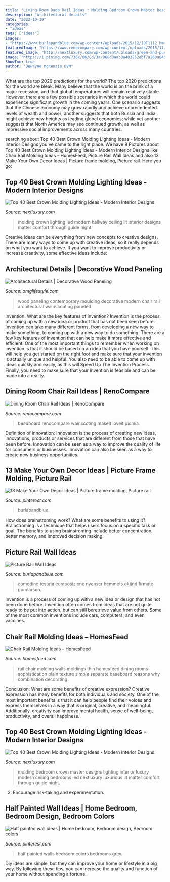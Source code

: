 ```yaml
---
title: "Living Room Dado Rail Ideas : Molding Bedroom Crown Master Designs Lighting Interior Luxury Modern Ceiling Bedrooms Led Nextluxury Luxurious Lit Matter Comfort Through Guide Night"
description: "Architectural details"
date: "2022-10-19"
categories:
- "ideas"
tags: ["ideas"]
images:
- "https://www.burlapandblue.com/wp-content/uploads/2015/12/IOT1112_hmtrupp10.jpg"
featuredImage: "https://www.renocompare.com/wp-content/uploads/2015/11/light-gray.jpg"
featured_image: "http://nextluxury.com/wp-content/uploads/green-and-purple-led-hallway-ceiling-crown-molding-lighting-design-ideas.jpg"
image: "https://i.pinimg.com/736x/06/8d/3a/068d3aab8a483262ebf7a260a64587fe--white-grey-bedrooms-half-painted-walls.jpg"
ShowToc: true
author: "Dewayne McKenzie DVM"
---
```



What are the top 2020 predictions for the world?
The top 2020 predictions for the world are bleak. Many believe that the world is on the brink of a major recession, and that global temperatures will remain relatively stable. However, there are a few possible scenarios in which the world could experience significant growth in the coming years. One scenario suggests that the Chinese economy may grow rapidly and achieve unprecedented levels of wealth and power; another suggests that both Russia and India might achieve new heights as leading global economies; while yet another suggests that North America may see continued growth, as well as impressive social improvements across many countries.

	

		
searching about Top 40 Best Crown Molding Lighting Ideas - Modern Interior Designs you've came to the right place. We have 8 Pictures about Top 40 Best Crown Molding Lighting Ideas - Modern Interior Designs like Chair Rail Molding Ideas – HomesFeed, Picture Rail Wall Ideas and also 13 Make Your Own Decor Ideas | Picture frame molding, Picture rail. Here you go:
		
    
## Top 40 Best Crown Molding Lighting Ideas - Modern Interior Designs

<img loading=lazy src="http://nextluxury.com/wp-content/uploads/green-and-purple-led-hallway-ceiling-crown-molding-lighting-design-ideas.jpg" onerror="this.onerror=null;this.src='https://tse4.mm.bing.net/th?id=OIP.27N3sGKzTFnNYAoaCdUWzQHaJQ&amp;pid=15.1';" alt="Top 40 Best Crown Molding Lighting Ideas - Modern Interior Designs">

_Source: nextluxury.com_

>molding crown lighting led modern hallway ceiling lit interior designs matter comfort through guide night. 

	

Creative ideas can be everything from new concepts to creative designs. There are many ways to come up with creative ideas, so it really depends on what you want to achieve. If you want to improve productivity or increase creativity, some effective ideas include:

    
## Architectural Details | Decorative Wood Paneling

<img loading=lazy src="http://omglifestyle.com/wp-content/uploads/2015/07/Contemporary-White-Moulding.jpg" onerror="this.onerror=null;this.src='https://tse4.mm.bing.net/th?id=OIP.N7vI1BNv2etgsEQxIyp-lQHaR1&amp;pid=15.1';" alt="Architectural Details | Decorative Wood Paneling">

_Source: omglifestyle.com_

>wood paneling contemporary moulding decorative modern chair rail architectural wainscoating paneled. 

	

Invention: What are the key features of invention?
Invention is the process of coming up with a new idea or product that has not been seen before. Invention can take many different forms, from developing a new way to make something, to coming up with a new way to do something. There are a few key features of invention that can help make it more effective and efficient. 
One of the most important things to remember when working on invention is that it should be based on an idea that you have yourself. This will help you get started on the right foot and make sure that your invention is actually unique and helpful. You also need to be able to come up with ideas quickly and easily, as this will Speed Up The Invention Process. Finally, you need to make sure that your invention is feasible and can be made into a reality.

    
## Dining Room Chair Rail Ideas | RenoCompare

<img loading=lazy src="https://www.renocompare.com/wp-content/uploads/2015/11/light-gray.jpg" onerror="this.onerror=null;this.src='https://tse2.mm.bing.net/th?id=OIP.R8SbusB9GlDO1vg_afMIMQHaE8&amp;pid=15.1';" alt="Dining Room Chair Rail Ideas | RenoCompare">

_Source: renocompare.com_

>beadboard renocompare wainscoting makeit loveit picmia. 

	

Definition of innovation:
Innovation is the process of creating new ideas, innovations, products or services that are different from those that have been before. Innovation can be seen as a way to improve the quality of life for consumers or businesses. Innovation can also be seen as a way to create new business opportunities.

    
## 13 Make Your Own Decor Ideas | Picture Frame Molding, Picture Rail

<img loading=lazy src="https://i.pinimg.com/originals/9f/22/58/9f2258c8cde06a8c38f7ea6b990e31bf.jpg" onerror="this.onerror=null;this.src='https://tse2.mm.bing.net/th?id=OIP.CwigNE8eZBkuq2E7r2pa2QHaLH&amp;pid=15.1';" alt="13 Make Your Own Decor Ideas | Picture frame molding, Picture rail">

_Source: pinterest.com_

>burlapandblue. 

	

How does brainstroming work? What are some benefits to using it?
Brainstroming is a technique that helps users focus on a specific task or goal. The benefits to using brainstroming include better concentration, better memory, and improved decision making.

    
## Picture Rail Wall Ideas

<img loading=lazy src="https://www.burlapandblue.com/wp-content/uploads/2015/12/IOT1112_hmtrupp10.jpg" onerror="this.onerror=null;this.src='https://tse3.mm.bing.net/th?id=OIP.8hwDR1XlE7p0tJUoL7kGZgHaLH&amp;pid=15.1';" alt="Picture Rail Wall Ideas">

_Source: burlapandblue.com_

>comodino testata composizione nyanser hemmets okänd firmate gunnarson. 

	

Invention is a process of coming up with a new idea or design that has not been done before. Invention often comes from ideas that are not quite ready to be put into action, but can still beretrieve value from others. Some of the most common inventions include cars, computers, and even vaccines.

    
## Chair Rail Molding Ideas – HomesFeed

<img loading=lazy src="https://homesfeed.com/wp-content/uploads/2015/06/green-chair-rail-modlings-and-white-thin-chair-rail-molding-a-pair-of-single-backless-chairs-an-animal-painting-as-wall-decoration-flower-patterns-carpet-in-red.jpg" onerror="this.onerror=null;this.src='https://tse3.mm.bing.net/th?id=OIP.K7-VND639uI7nkuWEUpGZAHaFj&amp;pid=15.1';" alt="Chair Rail Molding Ideas – HomesFeed">

_Source: homesfeed.com_

>rail chair molding walls moldings thin homesfeed dining rooms sophistication plain texture simple separate baseboard reasons why combination decorating. 

	

Conclusion: What are some benefits of creative expression?
Creative expression has many benefits for both individuals and society. One of the most important benefits is that it can help people find their voices and express themselves in a way that is original, creative, and meaningful. Additionally, creativity can improve mental health, sense of well-being, productivity, and overall happiness.

    
## Top 40 Best Crown Molding Lighting Ideas - Modern Interior Designs

<img loading=lazy src="http://nextluxury.com/wp-content/uploads/bedroom-crown-molding-lighting-designs.jpg" onerror="this.onerror=null;this.src='https://tse1.mm.bing.net/th?id=OIP.qsUwFIMaOXDuaamJCiupNgHaHa&amp;pid=15.1';" alt="Top 40 Best Crown Molding Lighting Ideas - Modern Interior Designs">

_Source: nextluxury.com_

>molding bedroom crown master designs lighting interior luxury modern ceiling bedrooms led nextluxury luxurious lit matter comfort through guide night. 

	

2. Encourage risk-taking and experimentation.

    
## Half Painted Wall Ideas | Home Bedroom, Bedroom Design, Bedroom Colors

<img loading=lazy src="https://i.pinimg.com/736x/06/8d/3a/068d3aab8a483262ebf7a260a64587fe--white-grey-bedrooms-half-painted-walls.jpg" onerror="this.onerror=null;this.src='https://tse4.mm.bing.net/th?id=OIP.7tMWJw2QWalF0GwfOiheIgHaLh&amp;pid=15.1';" alt="Half painted wall ideas | Home bedroom, Bedroom design, Bedroom colors">

_Source: pinterest.com_

>half painted walls bedroom colors bedrooms grey. 

	

Diy ideas are simple, but they can improve your home or lifestyle in a big way. By following these tips, you can increase the quality and function of your home without spending a fortune.

